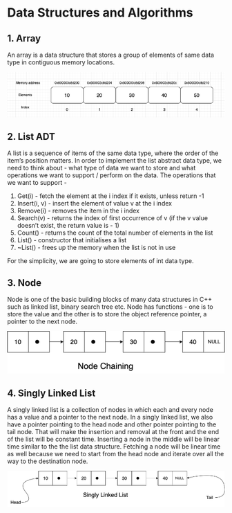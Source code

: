 # Data Structures and Algorithms

## 1. Array
An array is a data structure that stores a group of elements of same data type in contiguous memory locations.

<div style="text-align: center;">
    <img src="images/array.png" alt="array">
</div>

## 2. List ADT
A list is a sequence of items of the same data type, where the order of the item’s position matters. In order to implement the list abstract data type, we need to think about - what type of data we want to store and what operations we want to support / perform on the data. The operations that we want to support -

1. Get(i) - fetch the element at the i index if it exists, unless return -1
2. Insert(i, v) - insert the element of value v at the i index
3. Remove(i) - removes the item in the i index
4. Search(v) - returns the index of first occurrence of v (if the v value doesn’t exist, the return value is - 1)
5. Count() - returns the count of the total number of elements in the list
6. List() - constructor that initialises a list
7. ~List() - frees up the memory when the list is not in use

For the simplicity, we are going to store elements of int data type.

## 3. Node
Node is one of the basic building blocks of many data structures in C++ such as linked list, binary search tree etc. Node has functions - one is to store the value and the other is to store the object reference pointer, a pointer to the next node.

<div style="text-align: center;">
    <img src="images/node.png" alt="node">
</div>

## 4. Singly Linked List
A singly linked list is a collection of nodes in which each and every node has a value and a pointer to the next node. In a singly linked list, we also have a pointer pointing to the head node and other pointer pointing to the tail node. That will make the insertion and removal at the front and the end of the list will be constant time. Inserting a node in the middle will be linear time similar to the the list data structure. Fetching a node will be linear time as well because we need to start from the head node and iterate over all the way to the destination node.
<div style="text-align: center;">
    <img src="images/singlyLinkedList.png" alt="singlyLinkedList">
</div>